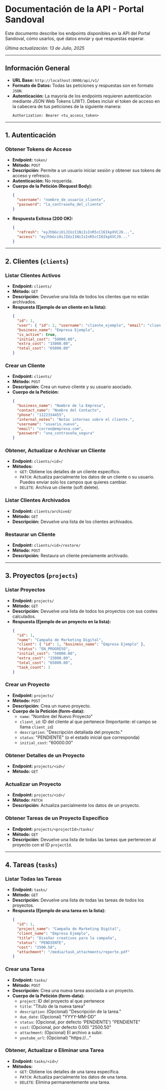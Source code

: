 # Documentación de la API - Portal Sandoval

Este documento describe los endpoints disponibles en la API del Portal Sandoval, cómo usarlos, qué datos enviar y qué respuestas esperar.

_Última actualización: 13 de Julio, 2025_

---

## Información General

- **URL Base:** `http://localhost:8000/api/v1/`
- **Formato de Datos:** Todas las peticiones y respuestas son en formato `JSON`.
- **Autenticación:** La mayoría de los endpoints requieren autenticación mediante JSON Web Tokens (JWT). Debes incluir el token de acceso en la cabecera de tus peticiones de la siguiente manera:
  ```
  Authorization: Bearer <tu_access_token>
  ```

---

## 1. Autenticación

### Obtener Tokens de Acceso

- **Endpoint:** `token/`
- **Método:** `POST`
- **Descripción:** Permite a un usuario iniciar sesión y obtener sus tokens de acceso y refresco.
- **Autenticación:** No requerida.
- **Cuerpo de la Petición (Request Body):**
  ```json
  {
    "username": "nombre_de_usuario_cliente",
    "password": "la_contraseña_del_cliente"
  }
  ```
- **Respuesta Exitosa (200 OK):**
  ```json
  {
    "refresh": "eyJhbGciOiJIUzI1NiIsInR5cCI6IkpXVCJ9...",
    "access": "eyJhbGciOiJIUzI1NiIsInR5cCI6IkpXVCJ9..."
  }
  ```

---

## 2. Clientes (`clients`)

### Listar Clientes Activos
- **Endpoint:** `clients/`
- **Método:** `GET`
- **Descripción:** Devuelve una lista de todos los clientes que no están archivados.
- **Respuesta (Ejemplo de un cliente en la lista):**
  ```json
  {
    "id": 1,
    "user": { "id": 2, "username": "cliente_ejemplo", "email": "cliente@ejemplo.com" },
    "business_name": "Empresa Ejemplo",
    "is_active": true,
    "initial_cost": "50000.00",
    "extra_cost": "15000.00",
    "total_cost": "65000.00"
  }
  ```

### Crear un Cliente
- **Endpoint:** `clients/`
- **Método:** `POST`
- **Descripción:** Crea un nuevo cliente y su usuario asociado.
- **Cuerpo de la Petición:**
  ```json
  {
    "business_name": "Nombre de la Empresa",
    "contact_name": "Nombre del Contacto",
    "phone": "1122334455",
    "internal_notes": "Notas internas sobre el cliente.",
    "username": "usuario_nuevo",
    "email": "correo@empresa.com",
    "password": "una_contraseña_segura"
  }
  ```

### Obtener, Actualizar o Archivar un Cliente
- **Endpoint:** `clients/<id>/`
- **Métodos:**
  - `GET`: Obtiene los detalles de un cliente específico.
  - `PATCH`: Actualiza parcialmente los datos de un cliente o su usuario. Puedes enviar solo los campos que quieres cambiar.
  - `DELETE`: Archiva un cliente (soft delete).

### Listar Clientes Archivados
- **Endpoint:** `clients/archived/`
- **Método:** `GET`
- **Descripción:** Devuelve una lista de los clientes archivados.

### Restaurar un Cliente
- **Endpoint:** `clients/<id>/restore/`
- **Método:** `POST`
- **Descripción:** Restaura un cliente previamente archivado.

---

## 3. Proyectos (`projects`)

### Listar Proyectos
- **Endpoint:** `projects/`
- **Método:** `GET`
- **Descripción:** Devuelve una lista de todos los proyectos con sus costes calculados.
- **Respuesta (Ejemplo de un proyecto en la lista):**
  ```json
  {
    "id": 1,
    "name": "Campaña de Marketing Digital",
    "client": { "id": 1, "business_name": "Empresa Ejemplo" },
    "status": "EN_PROGRESO",
    "initial_cost": "50000.00",
    "extra_cost": "15000.00",
    "total_cost": "65000.00",
    "task_count": 3
  }
  ```

### Crear un Proyecto
- **Endpoint:** `projects/`
- **Método:** `POST`
- **Descripción:** Crea un nuevo proyecto.
- **Cuerpo de la Petición (form-data):**
  - `name`: "Nombre del Nuevo Proyecto"
  - `client_id`: ID del cliente al que pertenece (Importante: el campo se llama `client_id`)
  - `description`: "Descripción detallada del proyecto."
  - `status`: "PENDIENTE" (o el estado inicial que corresponda)
  - `initial_cost`: "60000.00"

### Obtener Detalles de un Proyecto
- **Endpoint:** `projects/<id>/`
- **Método:** `GET`

### Actualizar un Proyecto
- **Endpoint:** `projects/<id>/`
- **Método:** `PATCH`
- **Descripción:** Actualiza parcialmente los datos de un proyecto.

### Obtener Tareas de un Proyecto Específico
- **Endpoint:** `projects/<projectId>/tasks/`
- **Método:** `GET`
- **Descripción:** Devuelve una lista de todas las tareas que pertenecen al proyecto con el ID `projectId`.

---

## 4. Tareas (`tasks`)

### Listar Todas las Tareas
- **Endpoint:** `tasks/`
- **Método:** `GET`
- **Descripción:** Devuelve una lista de todas las tareas de todos los proyectos.
- **Respuesta (Ejemplo de una tarea en la lista):**
  ```json
  {
    "id": 1,
    "project_name": "Campaña de Marketing Digital",
    "client_name": "Empresa Ejemplo",
    "title": "Diseñar creativos para la campaña",
    "status": "PENDIENTE",
    "cost": "2500.50",
    "attachment": "/media/task_attachments/reporte.pdf"
  }
  ```

### Crear una Tarea
- **Endpoint:** `tasks/`
- **Método:** `POST`
- **Descripción:** Crea una nueva tarea asociada a un proyecto.
- **Cuerpo de la Petición (form-data):**
  - `project`: ID del proyecto al que pertenece
  - `title`: "Título de la nueva tarea"
  - `description`: (Opcional) "Descripción de la tarea."
  - `due_date`: (Opcional) "YYYY-MM-DD"
  - `status`: (Opcional, por defecto 'PENDIENTE') "PENDIENTE"
  - `cost`: (Opcional, por defecto 0.00) "2500.50"
  - `attachment`: (Opcional) El archivo a subir.
  - `youtube_url`: (Opcional) "https://..."

### Obtener, Actualizar o Eliminar una Tarea
- **Endpoint:** `tasks/<id>/`
- **Métodos:**
  - `GET`: Obtiene los detalles de una tarea específica.
  - `PATCH`: Actualiza parcialmente los datos de una tarea.
  - `DELETE`: Elimina permanentemente una tarea.